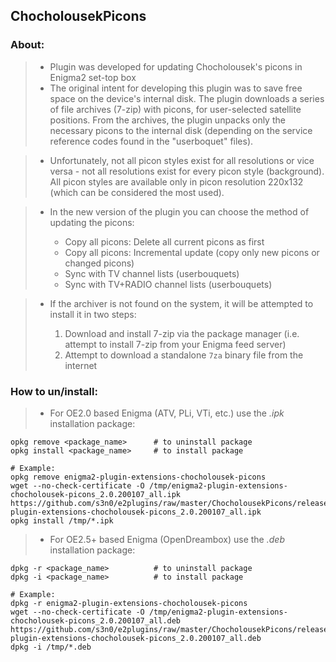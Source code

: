 ## **ChocholousekPicons**

### **About:**

   >- Plugin was developed for updating Chocholousek's picons in Enigma2 set-top box
   >- The original intent for developing this plugin was to save free space on the device's internal disk. The plugin downloads a series of file archives (7-zip) with picons, for user-selected satellite positions. From the archives, the plugin unpacks only the necessary picons to the internal disk (depending on the service reference codes found in the "userboquet" files).

   >- Unfortunately, not all picon styles exist for all resolutions or vice versa - not all resolutions exist for every picon style (background). All picon styles are available only in picon resolution 220x132 (which can be considered the most used).
   
   >- In the new version of the plugin you can choose the method of updating the picons:   
   >
   >    - Copy all picons: Delete all current picons as first
   >    - Copy all picons: Incremental update (copy only new picons or changed picons)
   >    - Sync with TV channel lists (userbouquets)
   >    - Sync with TV+RADIO channel lists (userbouquets)   
   
   >- If the archiver is not found on the system, it will be attempted to install it in two steps:
   >
   >    1. Download and install 7-zip via the package manager (i.e. attempt to install 7-zip from your Enigma feed server)
   >    2. Attempt to download a standalone `7za` binary file from the internet

### **How to un/install:**

   >- For OE2.0 based Enigma (ATV, PLi, VTi, etc.) use the *.ipk* installation package:
   ```shell
   opkg remove <package_name>      # to uninstall package
   opkg install <package_name>     # to install package
   
   # Example:
   opkg remove enigma2-plugin-extensions-chocholousek-picons   
   wget --no-check-certificate -O /tmp/enigma2-plugin-extensions-chocholousek-picons_2.0.200107_all.ipk https://github.com/s3n0/e2plugins/raw/master/ChocholousekPicons/released_build/enigma2-plugin-extensions-chocholousek-picons_2.0.200107_all.ipk
   opkg install /tmp/*.ipk
   ```
   
   >- For OE2.5+ based Enigma (OpenDreambox) use the *.deb* installation package:
   ```shell
   dpkg -r <package_name>          # to uninstall package
   dpkg -i <package_name>          # to install package

   # Example:
   dpkg -r enigma2-plugin-extensions-chocholousek-picons
   wget --no-check-certificate -O /tmp/enigma2-plugin-extensions-chocholousek-picons_2.0.200107_all.deb https://github.com/s3n0/e2plugins/raw/master/ChocholousekPicons/released_build/enigma2-plugin-extensions-chocholousek-picons_2.0.200107_all.deb
   dpkg -i /tmp/*.deb
   ```
